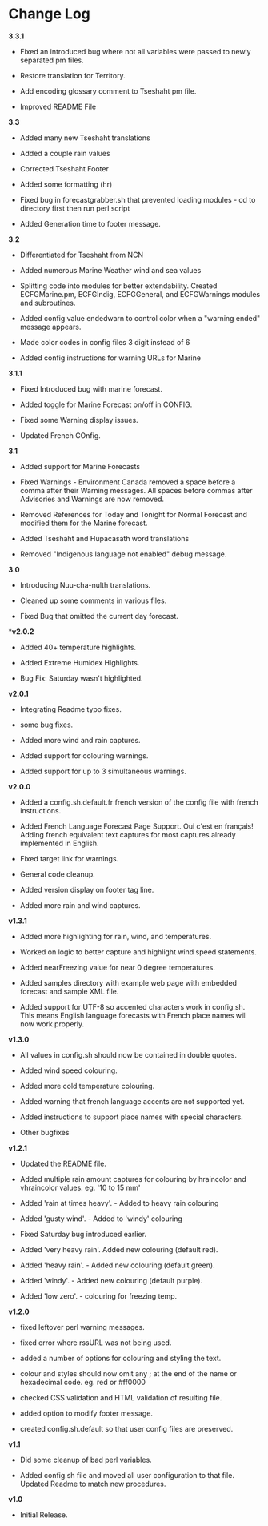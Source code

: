 # Change Log
**3.3.1**
* Fixed an introduced bug where not all variables were passed to newly separated pm files.

* Restore translation for Territory.

* Add encoding glossary comment to Tseshaht pm file.

* Improved README File

**3.3**
* Added many new Tseshaht translations

* Added a couple rain values

* Corrected Tseshaht Footer

* Added some formatting (hr)

* Fixed bug in forecastgrabber.sh that prevented loading modules - cd to directory first then run perl script

* Added Generation time to footer message.

**3.2**
* Differentiated for Tseshaht from NCN 

* Added numerous Marine Weather wind and sea values

* Splitting code into modules for better extendability. Created ECFGMarine.pm, ECFGIndig, ECFGGeneral, and ECFGWarnings modules and subroutines.

* Added config value endedwarn to control color when a "warning ended" message appears.

* Made color codes in config files 3 digit instead of 6

* Added config instructions for warning URLs for Marine

**3.1.1**
* Fixed Introduced bug with marine forecast.

* Added toggle for Marine Forecast on/off in CONFIG.

* Fixed some Warning display issues.

* Updated French COnfig.

**3.1**

* Added support for Marine Forecasts

* Fixed Warnings - Environment Canada removed a space before a comma after their Warning messages. All spaces before commas after Advisories and Warnings are now removed.

* Removed References for Today and Tonight for Normal Forecast and modified them for the Marine forecast.

* Added Tseshaht and Hupacasath word translations

* Removed "Indigenous language not enabled" debug message.

**3.0**

* Introducing Nuu-cha-nulth translations.

* Cleaned up some comments in various files.

* Fixed Bug that omitted the current day forecast.

***v2.0.2**

* Added 40+ temperature highlights.

* Added Extreme Humidex Highlights.

* Bug Fix: Saturday wasn't highlighted.

**v2.0.1**

* Integrating Readme typo fixes.

* some bug fixes.

* Added more wind and rain captures.

* Added support for colouring warnings.

* Added support for up to 3 simultaneous warnings.

**v2.0.0**

* Added a config.sh.default.fr french version of the config file with french instructions.

* Added French Language Forecast Page Support. Oui c'est en français! Adding french equivalent text captures for most captures already implemented in English.

* Fixed target link for warnings.

* General code cleanup.

* Added version display on footer tag line.

* Added more rain and wind captures.

**v1.3.1**

* Added more highlighting for rain, wind, and temperatures.

* Worked on logic to better capture and highlight wind speed statements.

* Added nearFreezing value for near 0 degree temperatures.

* Added samples directory with example web page with embedded forecast and sample XML file.

* Added support for UTF-8 so accented characters work in config.sh. This means English language forecasts with French place names will now work properly.

**v1.3.0**

* All values in config.sh should now be contained in double quotes.

* Added wind speed colouring.

* Added more cold temperature colouring.

* Added warning that french language accents are not supported yet.

* Added instructions to support place names with special characters.

* Other bugfixes

**v1.2.1**

* Updated the README file.

* Added multiple rain amount captures for colouring by hraincolor and vhraincolor values. eg. '10 to 15 mm'

* Added 'rain at times heavy'. - Added to heavy rain colouring

* Added 'gusty wind'. - Added to 'windy' colouring

* Fixed Saturday bug introduced earlier.

* Added 'very heavy rain'. Added new colouring (default red).

* Added 'heavy rain'. - Added new colouring (default green).

* Added 'windy'. - Added new colouring (default purple).

* Added 'low zero'. - colouring for freezing temp.

**v1.2.0**

* fixed leftover perl warning messages.

* fixed error where rssURL was not being used.

* added a number of options for colouring and styling the text.

* colour and styles should now omit any ; at the end of the name or hexadecimal code. eg. red or #ff0000

* checked CSS validation and HTML validation of resulting file.

* added option to modify footer message.

* created config.sh.default so that user config files are preserved.

**v1.1**

* Did some cleanup of bad perl variables.

* Added config.sh file and moved all user configuration to that file. Updated Readme to match new procedures.


**v1.0**

* Initial Release.